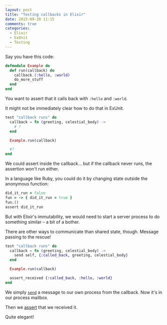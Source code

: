 ```yaml
---
layout: post
title: "Testing callbacks in Elixir"
date: 2015-09-20 11:15
comments: true
categories:
  - Elixir
  - ExUnit
  - Testing
---
```


Say you have this code:

``` elixir example.ex
defmodule Example do
  def run(callback) do
    callback.(:hello, :world)
    do_more_stuff
  end
end
```

You want to assert that it calls back with `:hello` and `:world`.

It might not be immediately clear how to do that in ExUnit.

``` elixir example_test.exs
test "callback runs" do
  callback = fn (greeting, celestial_body) ->
    # ?
  end

  Example.run(callback)

  #?
end
```

We could assert inside the callback… but if the callback never runs, the assertion won't run either.

In a language like Ruby, you could do it by changing state outside the anonymous function:

``` ruby example_test.rb
did_it_run = false
fun = -> { did_it_run = true }
fun.()
assert did_it_run
```

But with Elixir's immutability, we would need to start a server process to do something similar – a bit of a bother.

There are other ways to communicate than shared state, though. Message passing to the rescue!

``` elixir example_test.exs
test "callback runs" do
  callback = fn (greeting, celestial_body) ->
    send self, {:called_back, greeting, celestial_body}
  end

  Example.run(callback)

  assert_received {:called_back, :hello, :world}
end
```

We simply [`send`](http://elixir-lang.org/docs/v1.0/elixir/Kernel.html#send/2) a message to our own process from the callback. Now it's in our process mailbox.

Then we [assert](http://elixir-lang.org/docs/v1.0/ex_unit/ExUnit.Assertions.html#assert_received/2) that we received it.

Quite elegant!
